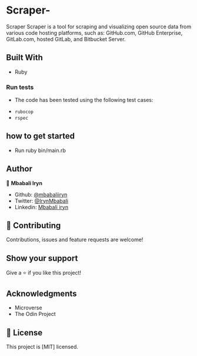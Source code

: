 # Scraper-
Scraper
Scraper is a tool for scraping and visualizing open source data from various code hosting platforms, such as: GitHub.com, GitHub Enterprise, GitLab.com, hosted GitLab, and Bitbucket Server.


## Built With

- Ruby

### Run tests

- The code has been tested using the following test cases:

* `rubocop`
* `rspec`

## how to get started
- Run ruby bin/main.rb

## Author

👤 **Mbabali Iryn**

- Github: [@mbabaliiryn](https://github.com/mbabaliiryn)
- Twitter: [@IrynMbabali](https://twitter.com/IrynMbabali)
- Linkedin: [Mbabali iryn](https://www.linkedin.com/feed/)


## 🤝 Contributing

Contributions, issues and feature requests are welcome!

## Show your support

Give a ⭐️ if you like this project!

## Acknowledgments

- Microverse
- The Odin Project

## 📝 License

This project is [MIT] licensed.